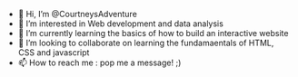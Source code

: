 - 👋 Hi, I’m @CourtneysAdventure
- 👀 I’m interested in Web development and data analysis
- 🌱 I’m currently learning the basics of how to build an interactive website
- 💞️ I’m looking to collaborate on learning the fundamaentals of HTML, CSS and javascript
- 📫 How to reach me : pop me a message! ;)
 
<!---
CourtneysAdventure/CourtneysAdventure is a ✨ special ✨ repository because its `README.md` (this file) appears on your GitHub profile.
You can click the Preview link to take a look at your changes.
--->
